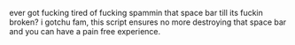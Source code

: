 ever got fucking tired of fucking spammin that space bar till its fuckin broken? i gotchu fam, this script ensures no more destroying that space bar and you can have a pain free experience.
